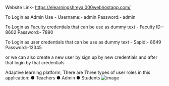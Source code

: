 Website Link- https://elearningshreya.000webhostapp.com/

To Login as Admin Use - 
Username:- admin
Password:- admin

To Login as Faculty credentials that can be use as dummy text -
Faculty ID:- 8602
Password:- 7890

To Login as user credentials that can be use as dummy text -
SapId:- 8649
Password:-12345

or we can also create a new user by sign up by new credentials and after that login by that credentials 

Adaptive learning platform,
There are Three types of user roles in this application:
● Teachers
● Admin
● Students
![image](https://user-images.githubusercontent.com/57412566/151336276-a265f30e-02e4-4898-b141-99248a362eea.png)

